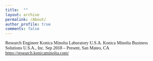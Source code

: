 ```yaml
---
title:  ""
layout: archive
permalink: /About/
author_profile: true
comments: false
---
```


<span style="font-family:Times New Roman; font-size:1 em;"> Research Engineer
Konica Minolta Laboratory U.S.A.
Konica Minolta Business Solutions U.S.A., Inc.
Sep 2018 – Present, San Mateo, CA
https://research.konicaminolta.com/</span>




